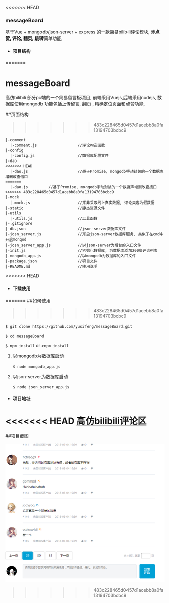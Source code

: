 <<<<<<< HEAD
### messageBoard
基于Vue + mongodb/json-server + express 的一款简易bilibili评论模块, 涉**点赞, 评论, 翻页, 跳转**简单功能,  

- #### 项目结构

=======
# messageBoard
高仿bilibili 部分pc端的一个简易留言板项目, 前端采用Vuejs,后端采用nodejs, 数据库使用mongodb
功能包括上传留言, 翻页 , 精确定位页面和点赞功能, 

##页面结构
>>>>>>> 483c228465d0457d1acebb8a0fa13194703bcbc9
```
|-comment
  |-comment.js     				//评论构造函数
|-config
  |-config.js      				//数据库配置文件
|-dao
<<<<<<< HEAD
  |-dao.js        			 	//基于Promise, mongodb手动封装的一个数据库增删改查借口
=======
  |-dao.js         //基于Promise, mongodb手动封装的一个数据库增删改查接口
>>>>>>> 483c228465d0457d1acebb8a0fa13194703bcbc9
|-mock
  |-mock.js        				//并非采取线上真实数据, 评论类容为假数据
|-static           				//静态资源文件
|-utils
  |-utils.js       				//工具函数
|-.gitignore
|-db.json		   				//json-server数据库文件
|-josn_server.js   				//开启json-server数据库服务, 类似于在cmd中开启mongod
|-josn_server_app.js           	//以json-server为后台的入口文件
|-init.js          				//初始化数据库, 为数据库添加200条评论列表
|-mongodb_app.js  				//以mongodb为数据库的入口文件
|-package.json     				//项目文件
|-README.md        				//使用说明

```

<<<<<<< HEAD
- #### 下载使用
=======
##如何使用
>>>>>>> 483c228465d0457d1acebb8a0fa13194703bcbc9

`$ git clone https://github.com/yusifeng/messageBoard.git`

`$ cd messageBoard`

`$ npm install` or `cnpm install`

1. 以mongodb为数据库启动

   `$ node mongodb_app.js`

2. 以json-server为数据库启动

   `$ node json_server_app.js`

- #### 项目地址

<<<<<<< HEAD
[高仿bilibili评论区](http://106.12.5.207:3001)
=======
##项目截图

![image](/static/asset/image/ceshi.png)
>>>>>>> 483c228465d0457d1acebb8a0fa13194703bcbc9

